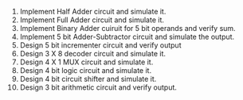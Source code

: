 1. Implement Half Adder circuit and simulate it.
1. Implement Full Adder circuit and simulate it.
1. Implement Binary Adder cuiruit for 5 bit operands and verify sum.
1. Implement 5 bit Adder-Subtractor circuit and simulate the output.
1. Design 5 bit incrementer circuit and verify output
1. Design 3 X 8 decoder circuit and simulate it.
1. Design 4 X 1 MUX circuit and simulate it.
1. Design 4 bit logic circuit and simulate it.
1. Design 4 bit circuit shifter and simulate it.
1. Design 3 bit arithmetic circuit and verify output.
